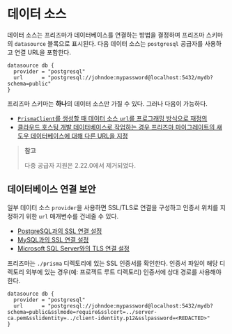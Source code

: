 # 데이터 소스

데이터 소스는 프리즈마가 데이터베이스를 연결하는 방법을 결정하며 프리즈마 스키마의 `datasource` 블록으로 표시된다. 다음 데이터 소스는 `postgresql` 공급자를 사용하고 연결 URL을 포함한다.

```tsx
datasource db {
  provider = "postgresql"
  url      = "postgresql://johndoe:mypassword@localhost:5432/mydb?schema=public"
}
```

프리즈마 스키마는 **하나**의 데이터 소스만 가질 수 있다. 그러나 다음이 가능하다.

- [`PrismaClient`를 생성할 때 데이터 소스 `url`를 프로그래밍 방식으로 재정의](https://www.prisma.io/docs/reference/api-reference/prisma-client-reference#programmatically-override-a-datasource-url)
- [클라우드 호스팅 개발 데이터베이스로 작업하는 경우 프리즈마 마이그레이트의 섀도우 데이터베이스에 대해 다른 URL을 지정](https://www.prisma.io/docs/concepts/components/prisma-migrate/shadow-database#cloud-hosted-shadow-databases-must-be-created-manually)

> **참고**
>
> 다중 공급자 지원은 2.22.0에서 제거되었다.

## 데이터베이스 연결 보안

일부 데이터 소스 `provider`을 사용하면 SSL/TLS로 연결을 구성하고 인증서 위치를 지정하기 위한 `url` 매개변수를 건네줄 수 있다.

- [PostgreSQL과의 SSL 연결 설정](https://www.prisma.io/docs/concepts/database-connectors/postgresql#configuring-an-ssl-connection)
- [MySQL과의 SSL 연결 설정](https://www.prisma.io/docs/concepts/database-connectors/mysql#configuring-an-ssl-connection)
- [Microsoft SQL Server와의 TLS 연결 설정](https://www.prisma.io/docs/concepts/database-connectors/sql-server#connection-details)

프리즈마는 `./prisma` 디렉토리에 있는 SSL 인증서를 확인한다. 인증서 파일이 해당 디렉토리 외부에 있는 경우(예: 프로젝트 루트 디렉토리) 인증서에 상대 경로를 사용해야 한다.

```tsx
datasource db {
  provider = "postgresql"
  url      = "postgresql://johndoe:mypassword@localhost:5432/mydb?schema=public&sslmode=require&sslcert=../server-ca.pem&sslidentity=../client-identity.p12&sslpassword=<REDACTED>"
}
```

